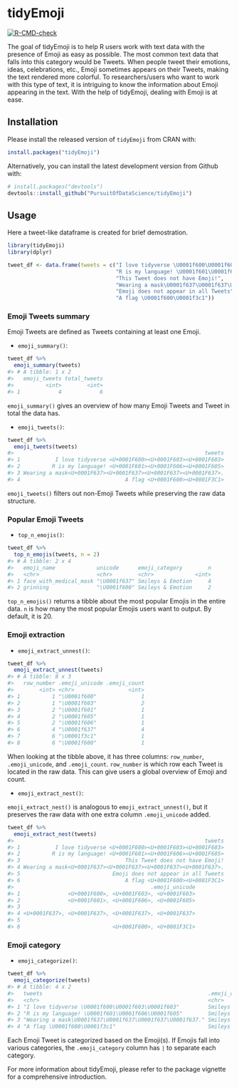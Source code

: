 
<!-- README.md is generated from README.Rmd. Please edit that file -->

# tidyEmoji

<!-- badges: start -->

[![R-CMD-check](https://github.com/PursuitOfDataScience/tidyEmoji/workflows/R-CMD-check/badge.svg)](https://github.com/PursuitOfDataScience/tidyEmoji/actions)
<!-- badges: end -->

The goal of tidyEmoji is to help R users work with text data with the
presence of Emoji as easy as possible. The most common text data that
falls into this category would be Tweets. When people tweet their
emotions, ideas, celebrations, etc., Emoji sometimes appears on their
Tweets, making the text rendered more colorful. To researchers/users who
want to work with this type of text, it is intriguing to know the
information about Emoji appearing in the text. With the help of
tidyEmoji, dealing with Emoji is at ease.

## Installation

Please install the released version of `tidyEmoji` from CRAN with:

``` r
install.packages("tidyEmoji")
```

Alternatively, you can install the latest development version from
Github with:

``` r
# install.packages("devtools")
devtools::install_github("PursuitOfDataScience/tidyEmoji")
```

## Usage

Here a tweet-like dataframe is created for brief demostration.

``` r
library(tidyEmoji)
library(dplyr)
```

``` r
tweet_df <- data.frame(tweets = c("I love tidyverse \U0001f600\U0001f603\U0001f603",
                                  "R is my language! \U0001f601\U0001f606\U0001f605",
                                  "This Tweet does not have Emoji!",
                                  "Wearing a mask\U0001f637\U0001f637\U0001f637\U0001f637.",
                                  "Emoji does not appear in all Tweets",
                                  "A flag \U0001f600\U0001f3c1"))
```

### Emoji Tweets summary

Emoji Tweets are defined as Tweets containing at least one Emoji.

-   `emoji_summary()`:

``` r
tweet_df %>%
  emoji_summary(tweets)
#> # A tibble: 1 x 2
#>   emoji_tweets total_tweets
#>          <int>        <int>
#> 1            4            6
```

`emoji_summary()` gives an overview of how many Emoji Tweets and Tweet
in total the data has.

-   `emoji_tweets()`:

``` r
tweet_df %>%
  emoji_tweets(tweets)
#>                                                            tweets
#> 1           I love tidyverse <U+0001F600><U+0001F603><U+0001F603>
#> 2          R is my language! <U+0001F601><U+0001F606><U+0001F605>
#> 3 Wearing a mask<U+0001F637><U+0001F637><U+0001F637><U+0001F637>.
#> 4                                 A flag <U+0001F600><U+0001F3C1>
```

`emoji_tweets()` filters out non-Emoji Tweets while preserving the raw
data structure.

### Popular Emoji Tweets

-   `top_n_emojis()`:

``` r
tweet_df %>%
  top_n_emojis(tweets, n = 2)
#> # A tibble: 2 x 4
#>   emoji_name             unicode      emoji_category        n
#>   <chr>                  <chr>        <chr>             <int>
#> 1 face_with_medical_mask "\U0001f637" Smileys & Emotion     4
#> 2 grinning               "\U0001f600" Smileys & Emotion     2
```

`top_n_emojis()` returns a tibble about the most popular Emojis in the
entire data. `n` is how many the most popular Emojis users want to
output. By default, it is 20.

### Emoji extraction

-   `emoji_extract_unnest()`:

``` r
tweet_df %>%
  emoji_extract_unnest(tweets)
#> # A tibble: 8 x 3
#>   row_number .emoji_unicode .emoji_count
#>        <int> <chr>                 <int>
#> 1          1 "\U0001f600"              1
#> 2          1 "\U0001f603"              2
#> 3          2 "\U0001f601"              1
#> 4          2 "\U0001f605"              1
#> 5          2 "\U0001f606"              1
#> 6          4 "\U0001f637"              4
#> 7          6 "\U0001f3c1"              1
#> 8          6 "\U0001f600"              1
```

When looking at the tibble above, it has three columns: `row_number`,
`.emoji_unicode`, and `.emoji_count`. `row_number` is which row each
Tweet is located in the raw data. This can give users a global overview
of Emoji and count.

-   `emoji_extract_nest()`:

`emoji_extract_nest()` is analogous to `emoji_extract_unnest()`, but it
preserves the raw data with one extra column `.emoji_unicode` added.

``` r
tweet_df %>%
  emoji_extract_nest(tweets)
#>                                                            tweets
#> 1           I love tidyverse <U+0001F600><U+0001F603><U+0001F603>
#> 2          R is my language! <U+0001F601><U+0001F606><U+0001F605>
#> 3                                 This Tweet does not have Emoji!
#> 4 Wearing a mask<U+0001F637><U+0001F637><U+0001F637><U+0001F637>.
#> 5                             Emoji does not appear in all Tweets
#> 6                                 A flag <U+0001F600><U+0001F3C1>
#>                                           .emoji_unicode
#> 1               <U+0001F600>, <U+0001F603>, <U+0001F603>
#> 2               <U+0001F601>, <U+0001F606>, <U+0001F605>
#> 3                                                       
#> 4 <U+0001F637>, <U+0001F637>, <U+0001F637>, <U+0001F637>
#> 5                                                       
#> 6                             <U+0001F600>, <U+0001F3C1>
```

### Emoji category

-   `emoji_categorize()`:

``` r
tweet_df %>%
  emoji_categorize(tweets)
#> # A tibble: 4 x 2
#>   tweets                                                    .emoji_category     
#>   <chr>                                                     <chr>               
#> 1 "I love tidyverse \U0001f600\U0001f603\U0001f603"         Smileys & Emotion   
#> 2 "R is my language! \U0001f601\U0001f606\U0001f605"        Smileys & Emotion   
#> 3 "Wearing a mask\U0001f637\U0001f637\U0001f637\U0001f637." Smileys & Emotion   
#> 4 "A flag \U0001f600\U0001f3c1"                             Smileys & Emotion|F~
```

Each Emoji Tweet is categorized based on the Emoji(s). If Emojis fall
into various categories, the `.emoji_category` column has `|` to
separate each category.

For more information about tidyEmoji, please refer to the package
vignette for a comprehensive introduction.
